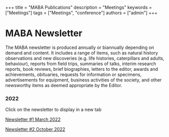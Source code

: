+++
title = "MABA Publications"
description = "Meetings"
keywords = ["Meetings"]
tags = ["Meetings", "conference"]
authors = ["admin"]
+++

# MABA Newsletter

The MABA newsletter is produced annually or biannually depending on demand and content. It includes a range of items, such as natural history observations and new discoveries (e.g. life histories, caterpillars and adults, behaviour), reports from field trips, summaries of talks, interim research reports, book reviews, brief biographies, letters to the editor, awards and achievements, obituaries, requests for information or specimens, advertisements for equipment, business activities of the society, and other newsworthy items as deemed appropriate by the Editor. 

### 2022

Click on the newsletter to display in a new tab

[Newsletter #1 March 2022](https://docs.google.com/viewer?url=https://raw.githubusercontent.com/stiatragul/maba.org.au/master/documents/newsletter/20220301_Newsletter.pdf)

[Newsletter #2 October 2022](https://drive.google.com/file/d/1OsVokiyeA7_cw91gdQldqsGrf3eC_lmG/view?usp=share_link)
